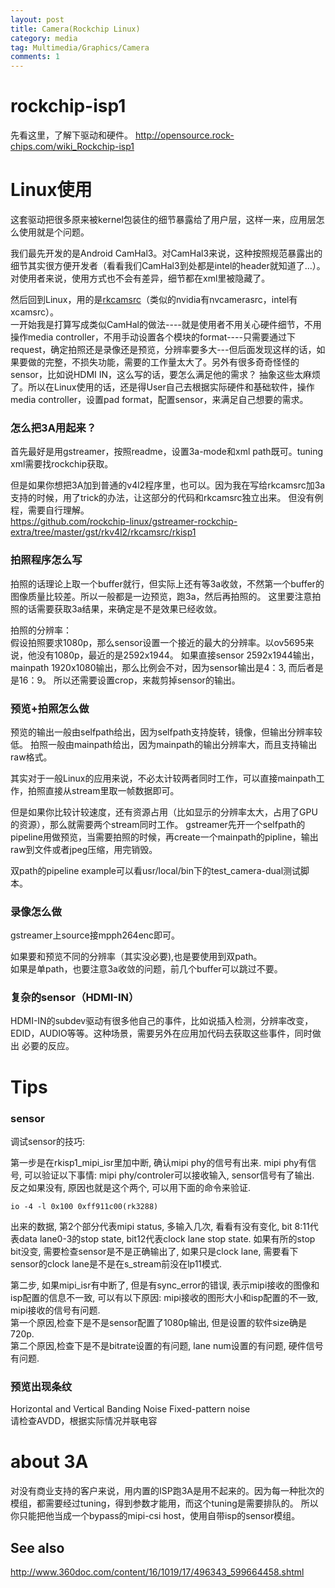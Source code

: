 ```yaml
---
layout: post
title: Camera(Rockchip Linux)
category: media
tag: Multimedia/Graphics/Camera
comments: 1
---
```


# rockchip-isp1

先看这里，了解下驱动和硬件。
http://opensource.rock-chips.com/wiki_Rockchip-isp1


# Linux使用

这套驱动把很多原来被kernel包装住的细节暴露给了用户层，这样一来，应用层怎么使用就是个问题。

我们最先开发的是Android CamHal3。对CamHal3来说，这种按照规范暴露出的细节其实很方便开发者（看看我们CamHal3到处都是intel的header就知道了...）。
对使用者来说，使用方式也不会有差异，细节都在xml里被隐藏了。

然后回到Linux，用的是[rkcamsrc](https://github.com/rockchip-linux/gstreamer-rockchip-extra)（类似的nvidia有nvcamerasrc，intel有xcamsrc）。  
一开始我是打算写成类似CamHal的做法----就是使用者不用关心硬件细节，不用操作media controller，不用手动设置各个模块的format----只需要通过下request，确定拍照还是录像还是预览，分辨率要多大---但后面发现这样的话，如果要做的完整，不损失功能，需要的工作量太大了。另外有很多奇奇怪怪的sensor，比如说HDMI IN，这么写的话，要怎么满足他的需求？
抽象这些太麻烦了。所以在Linux使用的话，还是得User自己去根据实际硬件和基础软件，操作media controller，设置pad format，配置sensor，来满足自己想要的需求。

### 怎么把3A用起来？

首先最好是用gstreamer，按照readme，设置3a-mode和xml path既可。tuning xml需要找rockchip获取。

但是如果你想把3A加到普通的v4l2程序里，也可以。因为我在写给rkcamsrc加3a支持的时候，用了trick的办法，让这部分的代码和rkcamsrc独立出来。
但没有例程，需要自行理解。  
https://github.com/rockchip-linux/gstreamer-rockchip-extra/tree/master/gst/rkv4l2/rkcamsrc/rkisp1

### 拍照程序怎么写
拍照的话理论上取一个buffer就行，但实际上还有等3a收敛，不然第一个buffer的图像质量比较差。所以一般都是一边预览，跑3a，然后再拍照的。
这里要注意拍照的话需要获取3a结果，来确定是不是效果已经收敛。

拍照的分辨率：  
假设拍照要求1080p，那么sensor设置一个接近的最大的分辨率。以ov5695来说，他没有1080p，最近的是2592x1944。
如果直接sensor 2592x1944输出，mainpath 1920x1080输出，那么比例会不对，因为sensor输出是4：3, 而后者是是16：9。
所以还需要设置crop，来裁剪掉sensor的输出。

### 预览+拍照怎么做

预览的输出一般由selfpath给出，因为selfpath支持旋转，镜像，但输出分辨率较低。
拍照一般由mainpath给出，因为mainpath的输出分辨率大，而且支持输出raw格式。

其实对于一般Linux的应用来说，不必太计较两者同时工作，可以直接mainpath工作，拍照直接从stream里取一帧数据即可。

但是如果你比较计较速度，还有资源占用（比如显示的分辨率太大，占用了GPU的资源），那么就需要两个stream同时工作。
gstreamer先开一个selfpath的pipeline用做预览，当需要拍照的时候，再create一个mainpath的pipline，输出raw到文件或者jpeg压缩，用完销毁。

双path的pipeline example可以看usr/local/bin下的test_camera-dual测试脚本。

### 录像怎么做

gstreamer上source接mpph264enc即可。

如果要和预览不同的分辨率（其实没必要),也是要使用到双path。  
如果是单path，也要注意3a收敛的问题，前几个buffer可以跳过不要。

### 复杂的sensor（HDMI-IN）

HDMI-IN的subdev驱动有很多他自己的事件，比如说插入检测，分辨率改变，EDID，AUDIO等等。这种场景，需要另外在应用加代码去获取这些事件，同时做出
必要的反应。

# Tips

### sensor

调试sensor的技巧:

第一步是在rkisp1_mipi_isr里加中断, 确认mipi phy的信号有出来. mipi phy有信号, 可以验证以下事情: mipi phy/controler可以接收输入, sensor信号有了输出. 反之如果没有, 原因也就是这个两个, 可以用下面的命令来验证.

    io -4 -l 0x100 0xff911c00(rk3288)

出来的数据, 第2个部分代表mipi status, 多输入几次, 看看有没有变化, bit 8:11代表data lane0-3的stop state, bit12代表clock lane stop state.
如果有所的stop bit没变, 需要检查sensor是不是正确输出了, 如果只是clock lane, 需要看下sensor的clock lane是不是在s_stream前没在lp11模式.

第二步, 如果mipi_isr有中断了, 但是有sync_error的错误, 表示mipi接收的图像和isp配置的信息不一致, 可以有以下原因: mipi接收的图形大小和isp配置的不一致, mipi接收的信号有问题.  
第一个原因,检查下是不是sensor配置了1080p输出, 但是设置的软件size确是720p.  
第二个原因,检查下是不是bitrate设置的有问题, lane num设置的有问题, 硬件信号有问题.


### 预览出现条纹

Horizontal and Vertical Banding Noise 
Fixed-pattern noise  
请检查AVDD，根据实际情况并联电容


# about 3A

对没有商业支持的客户来说，用内置的ISP跑3A是用不起来的。因为每一种批次的模组，都需要经过tuning，得到参数才能用，而这个tuning是需要排队的。
所以你只能把他当成一个bypass的mipi-csi host，使用自带isp的sensor模组。

## See also

http://www.360doc.com/content/16/1019/17/496343_599664458.shtml
